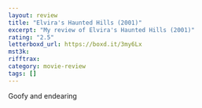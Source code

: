 ```yaml
---
layout: review
title: "Elvira's Haunted Hills (2001)"
excerpt: "My review of Elvira's Haunted Hills (2001)"
rating: "2.5"
letterboxd_url: https://boxd.it/3my6Lx
mst3k:
rifftrax:
category: movie-review
tags: []
---
```


Goofy and endearing
